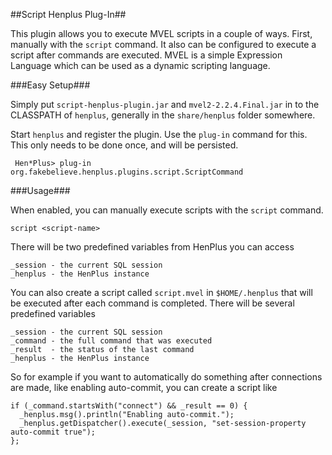 ##Script Henplus Plug-In##

This plugin allows you to execute MVEL scripts in a couple of ways. First, manually with the `script` command. It also can be
configured to execute a script after commands are executed. MVEL is a simple Expression Language which can be used as a
dynamic scripting language.

###Easy Setup###

Simply put `script-henplus-plugin.jar` and `mvel2-2.2.4.Final.jar` in to the CLASSPATH of `henplus`, generally in the `share/henplus` folder somewhere.

Start `henplus` and register the plugin. Use the `plug-in` command for this. This only needs to be done once, and will be persisted.

     Hen*Plus> plug-in org.fakebelieve.henplus.plugins.script.ScriptCommand

###Usage###

When enabled, you can manually execute scripts with the `script` command.

    script <script-name>

There will be two predefined variables from HenPlus you can access

    _session - the current SQL session
    _henplus - the HenPlus instance


You can also create a script called `script.mvel` in `$HOME/.henplus` that will be executed  after each command is completed. There
will be several predefined variables

    _session - the current SQL session
    _command - the full command that was executed
    _result  - the status of the last command
    _henplus - the HenPlus instance

So for example if you want to automatically do something after connections are made, like enabling auto-commit, you can
create a script like

    if (_command.startsWith("connect") && _result == 0) {
      _henplus.msg().println("Enabling auto-commit.");
      _henplus.getDispatcher().execute(_session, "set-session-property auto-commit true");
    };
